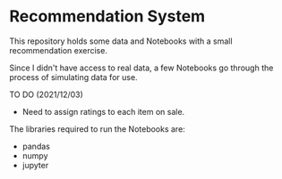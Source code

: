 # Recommendation System

This repository holds some data and Notebooks with a small recommendation exercise.

Since I didn't have access to real data, a few Notebooks go through the
process of simulating data for use.

TO DO (2021/12/03)

 - Need to assign ratings to each item on sale.

The libraries required to run the Notebooks are:

 - pandas
 - numpy
 - jupyter
